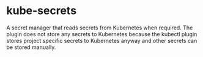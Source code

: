 # kube-secrets

A secret manager that reads secrets from Kubernetes when required. The plugin does not store any secrets to Kubernetes because the kubectl plugin stores project specific secrets to Kubernetes anyway and other secrets can be stored manually.
